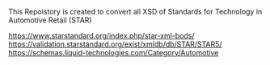 This Repoistory is created to convert all XSD of Standards for Technology in Automotive Retail (STAR)


https://www.starstandard.org/index.php/star-xml-bods/
https://validation.starstandard.org/exist/xmldb/db/STAR/STAR5/
https://schemas.liquid-technologies.com/Category/Automotive
